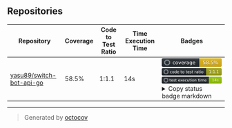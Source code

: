 ## Repositories

| Repository | Coverage | Code to Test Ratio | Time Execution Time | Badges |
| --- | --- | --- | --- | --- |
| [yasu89/switch-bot-api-go](https://github.com/yasu89/switch-bot-api-go) | 58.5% | 1:1.1 | 14s | ![yasu89/switch-bot-api-go](https://raw.githubusercontent.com/yasu89/octocovs/main/badges/yasu89/switch-bot-api-go/coverage.svg) ![yasu89/switch-bot-api-go](https://raw.githubusercontent.com/yasu89/octocovs/main/badges/yasu89/switch-bot-api-go/ratio.svg) ![yasu89/switch-bot-api-go](https://raw.githubusercontent.com/yasu89/octocovs/main/badges/yasu89/switch-bot-api-go/time.svg) <details><summary>Copy status badge markdown</summary>```![Coverage](https://raw.githubusercontent.com/yasu89/octocovs/main/badges/yasu89/switch-bot-api-go/coverage.svg)```<br>```![Code to Test Ratio](https://raw.githubusercontent.com/yasu89/octocovs/main/badges/yasu89/switch-bot-api-go/ratio.svg)```<br>```![Test Execution Time](https://raw.githubusercontent.com/yasu89/octocovs/main/badges/yasu89/switch-bot-api-go/time.svg)```</details> |

---

> Generated by [octocov](https://github.com/k1LoW/octocov)
